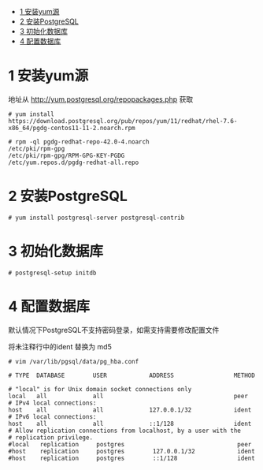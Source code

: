 
<!-- @import "[TOC]" {cmd="toc" depthFrom=1 depthTo=6 orderedList=false} -->

<!-- code_chunk_output -->

- [1 安装yum源](#1-安装yum源)
- [2 安装PostgreSQL](#2-安装postgresql)
- [3 初始化数据库](#3-初始化数据库)
- [4 配置数据库](#4-配置数据库)

<!-- /code_chunk_output -->

# 1 安装yum源

地址从 http://yum.postgresql.org/repopackages.php 获取

```
# yum install https://download.postgresql.org/pub/repos/yum/11/redhat/rhel-7.6-x86_64/pgdg-centos11-11-2.noarch.rpm

# rpm -ql pgdg-redhat-repo-42.0-4.noarch
/etc/pki/rpm-gpg
/etc/pki/rpm-gpg/RPM-GPG-KEY-PGDG
/etc/yum.repos.d/pgdg-redhat-all.repo
```

# 2 安装PostgreSQL

```
# yum install postgresql-server postgresql-contrib
```

# 3 初始化数据库

```
# postgresql-setup initdb
```

# 4 配置数据库

默认情况下PostgreSQL不支持密码登录，如需支持需要修改配置文件

将未注释行中的ident 替换为 md5

```
# vim /var/lib/pgsql/data/pg_hba.conf

# TYPE  DATABASE        USER            ADDRESS                 METHOD

# "local" is for Unix domain socket connections only
local   all             all                                     peer
# IPv4 local connections:
host    all             all             127.0.0.1/32            ident
# IPv6 local connections:
host    all             all             ::1/128                 ident
# Allow replication connections from localhost, by a user with the
# replication privilege.
#local   replication     postgres                                peer
#host    replication     postgres        127.0.0.1/32            ident
#host    replication     postgres        ::1/128                 ident
```